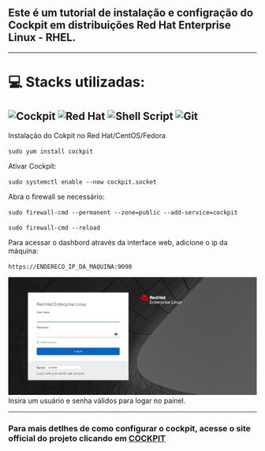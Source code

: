 ## Este é um tutorial de instalação e configração do Cockpit em distribuições Red Hat Enterprise Linux - RHEL.
---

# 💻 Stacks utilizadas:
![Cockpit](https://camo.githubusercontent.com/c357c39b244a01473099e0364bf20a68edda78929a3da840132bea7a30974f92/68747470733a2f2f696d672e736869656c64732e696f2f7374617469632f76313f7374796c653d666f722d7468652d6261646765266d6573736167653d436f636b70697426636f6c6f723d303036364343266c6f676f3d436f636b706974266c6f676f436f6c6f723d464646464646266c6162656c3d) ![Red Hat](https://img.shields.io/badge/Red%20Hat-EE0000?style=for-the-badge&logo=redhat&logoColor=white) ![Shell Script](https://img.shields.io/badge/shell_script-black.svg?style=for-the-badge&logo=gnu-bash&logoColor=white) ![Git](https://img.shields.io/badge/git-%23F05033.svg?style=for-the-badge&logo=git&logoColor=white)
---

Instalação do Cokpit no Red Hat/CentOS/Fedora

`sudo yum install cockpit`

Ativar Cockpit:

`sudo systemctl enable --now cockpit.socket`

Abra o firewall se necessário:

`sudo firewall-cmd --permanent --zone=public --add-service=cockpit`

`sudo firewall-cmd --reload`

Para acessar o dashbord através da interface web, adicione o ip da máquina:

`https://ENDERECO_IP_DA_MAQUINA:9090`



![Cockpit Red Hat Painel](/cockpit-redhat.jpg)
Insira um usuário e senha válidos para logar no painel. 

---

### Para mais detlhes de como configurar o cockpit, acesse o site official do projeto clicando em [COCKPIT](https://cockpit-project.org/)